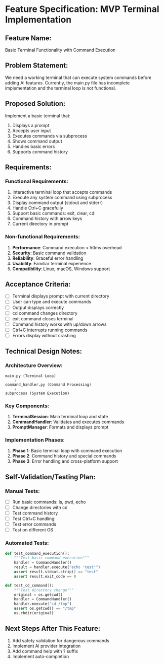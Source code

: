 # Feature Specification: MVP Terminal Implementation

## Feature Name:
Basic Terminal Functionality with Command Execution

## Problem Statement:
We need a working terminal that can execute system commands before adding AI features. Currently, the main.py file has incomplete implementation and the terminal loop is not functional.

## Proposed Solution:
Implement a basic terminal that:
1. Displays a prompt
2. Accepts user input
3. Executes commands via subprocess
4. Shows command output
5. Handles basic errors
6. Supports command history

## Requirements:

### Functional Requirements:
1. Interactive terminal loop that accepts commands
2. Execute any system command using subprocess
3. Display command output (stdout and stderr)
4. Handle Ctrl+C gracefully
5. Support basic commands: exit, clear, cd
6. Command history with arrow keys
7. Current directory in prompt

### Non-functional Requirements:
1. **Performance**: Command execution < 50ms overhead
2. **Security**: Basic command validation
3. **Reliability**: Graceful error handling
4. **Usability**: Familiar terminal experience
5. **Compatibility**: Linux, macOS, Windows support

## Acceptance Criteria:
- [ ] Terminal displays prompt with current directory
- [ ] User can type and execute commands
- [ ] Output displays correctly
- [ ] cd command changes directory
- [ ] exit command closes terminal
- [ ] Command history works with up/down arrows
- [ ] Ctrl+C interrupts running commands
- [ ] Errors display without crashing

## Technical Design Notes:

### Architecture Overview:
```
main.py (Terminal Loop)
    ↓
command_handler.py (Command Processing)
    ↓
subprocess (System Execution)
```

### Key Components:
1. **TerminalSession**: Main terminal loop and state
2. **CommandHandler**: Validates and executes commands
3. **PromptManager**: Formats and displays prompt

### Implementation Phases:
1. **Phase 1**: Basic terminal loop with command execution
2. **Phase 2**: Command history and special commands
3. **Phase 3**: Error handling and cross-platform support

## Self-Validation/Testing Plan:

### Manual Tests:
- [ ] Run basic commands: ls, pwd, echo
- [ ] Change directories with cd
- [ ] Test command history
- [ ] Test Ctrl+C handling
- [ ] Test error commands
- [ ] Test on different OS

### Automated Tests:
```python
def test_command_execution():
    """Test basic command execution"""
    handler = CommandHandler()
    result = handler.execute("echo 'test'")
    assert result.stdout.strip() == "test"
    assert result.exit_code == 0

def test_cd_command():
    """Test directory change"""
    original = os.getcwd()
    handler = CommandHandler()
    handler.execute("cd /tmp")
    assert os.getcwd() == "/tmp"
    os.chdir(original)
```

## Next Steps After This Feature:
1. Add safety validation for dangerous commands
2. Implement AI provider integration
3. Add command help with ? suffix
4. Implement auto-completion